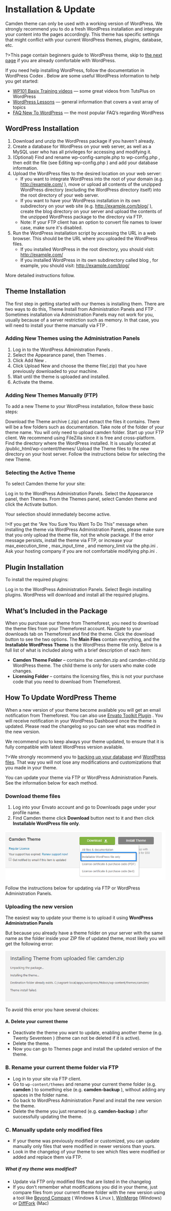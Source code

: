 # Installation & Update

Camden theme can only be used with a working version of WordPress. We strongly recommend you to do a fresh WordPress installation and integrate your content into the pages accordingly. This theme has specific settings that might conflict with your current WordPress themes, plugins, database, etc.

?>This page contain beginners guide to WordPress theme, skip to [the next page]() if you are already comfortable with WordPress.

If you need help installing WordPress, follow the documentation in WordPress Codex . Below are some useful WordPress information to help you get started:

- [WP101 Basix Training videos](https://code.tutsplus.com/series/beginning-with-wordpress--wp-33808) — some great videos from TutsPlus on WordPress
- [WordPress Lessons](http://codex.wordpress.org/WordPress_Lessons) — general information that covers a vast array of topics
- [FAQ New To WordPress](http://codex.wordpress.org/FAQ_New_To_WordPress) — the most popular FAQ’s regarding WordPress

## WordPress Installation

1. Download and unzip the WordPress package if you haven't already.
2. Create a database for WordPress on your web server, as well as a MySQL user who has all privileges for accessing and modifying it.
3. (Optional) Find and rename wp-config-sample.php to wp-config.php , then edit the file (see Editing wp-config.php ) and add your database information.
4. Upload the WordPress files to the desired location on your web server:
   - If you want to integrate WordPress into the root of your domain (e.g. http://example.com/ ), move or upload all contents of the unzipped WordPress directory (excluding the WordPress directory itself) into the root directory of your web server.
   - If you want to have your WordPress installation in its own subdirectory on your web site (e.g. http://example.com/blog/ ), create the blog directory on your server and upload the contents of the unzipped WordPress package to the directory via FTP.
   - Note: If your FTP client has an option to convert file names to lower case, make sure it's disabled.
5. Run the WordPress installation script by accessing the URL in a web browser. This should be the URL where you uploaded the WordPress files.
   - If you installed WordPress in the root directory, you should visit: http://example.com/
   - If you installed WordPress in its own subdirectory called blog , for example, you should visit: http://example.com/blog/

More detailed instructions follow.

## Theme Installation

The first step in getting started with our themes is installing them. There are two ways to do this, Theme Install from Administration Panels and FTP . Sometimes installation via Administration Panels may not work for you, usually because of a server restriction such as memory. In that case, you will need to install your theme manually via FTP .

### Adding New Themes using the Administration Panels

1. Log in to the WordPress Administration Panels .
2. Select the Appearance panel, then Themes .
3. Click Add New .
4. Click Upload New and choose the theme file(.zip) that you have previously downloaded to your machine.
5. Wait until the theme is uploaded and installed.
6. Activate the theme.

### Adding New Themes Manually (FTP)

To add a new Theme to your WordPress installation, follow these basic steps:

Download the Theme archive (.zip) and extract the files it contains.
There will be a few folders such as documentation. Take note of the folder of your theme name. You will only need to upload camden folder.
Start up your FTP client. We recommend using FileZilla since it is free and cross-platform.
Find the directory where the WordPress installed. It is usually located at /public_html/wp-content/themes/
Upload the Theme files to the new directory on your host server.
Follow the instructions below for selecting the new Theme.

### Selecting the Active Theme

To select Camden theme for your site:

Log in to the WordPress Administration Panels.
Select the Appearance panel, then Themes.
From the Themes panel, select Camden theme and click the Activate button.

Your selection should immediately become active.

!>If you get the “Are You Sure You Want To Do This” message when installing the theme via WordPress Administration Panels, please make sure that you only upload the theme file, not the whole package. If the error message persists, install the theme via FTP, or increase your max_execution_time , max_input_time , and memory_limit via the php.ini . Ask your hosting company if you are not comfortable modifying php.ini .

## Plugin Installation

To install the required plugins:

Log in to the WordPress Administration Panels.
Select Begin installing plugins. WordPress will download and install all the required plugins.

## What’s Included in the Package

When you purchase our theme from Themeforest, you need to download the theme files from your Themeforest account. Navigate to your downloads tab on Themeforest and find the theme. Click the download button to see the two options. The **Main Files** contain everything, and the **Installable WordPress Theme** is the WordPress theme file only. Below is a full list of what is included along with a brief description of each item:

- **Camden Theme Folder** – contains the camden.zip and camden-child.zip WordPress theme. The child theme is only for users who make code changes.
- **Licensing Folder** – contains the licensing files, this is not your purchase code that you need to download from Themeforest.

## How To Update WordPress Theme

When a new version of your theme become available you will get an email notification from Themeforest. You can also use [Envato Toolkit Plugin](https://github.com/envato/envato-wordpress-toolkit) . You will receive notification in your WordPress Dashboard once the theme is updated. Please read the changelog so you can see what was modified in the new version.

We recommend you to keep always your theme updated, to ensure that it is fully compatible with latest WordPress version available.

?>We strongly recommend you to [backing up your database](http://codex.wordpress.org/Backing_Up_Your_Database) and [WordPress files](http://codex.wordpress.org/Backing_Up_Your_WordPress_Files). That way you will not lose any modifications and customizations that you made in your theme.
  
You can update your theme via FTP or WordPress Administration Panels. See the information below for each method.

### Download theme files
  
1. Log into your Envato account and go to Downloads page under your profile name.
2. Find Camden theme click **Download** button next to it and then click **Installable WordPress file only**.

![Installable WordPress file only](_images/installable-wp-theme.png)

Follow the instructions below for updating via FTP or WordPress Administration Panels.

### Uploading the new version

The easiest way to update your theme is to upload it using **WordPress Administration Panels**

But because you already have a theme folder on your server with the same name as the folder inside your ZIP file of updated theme, most likely you will get the following error:

![failed install](_images/failed-install.png)

To avoid this error you have several choices:

#### A. Delete your current theme

- Deactivate the theme you want to update, enabling another theme (e.g. Twenty Seventeen ) (theme can not be deleted if it is active).
- Delete the theme.
- Now you can go to Themes page and install the updated version of the theme.

### B. Rename your current theme folder via FTP

- Log in to your site via FTP client.
- Go to `wp-content/themes` and rename your current theme folder (e.g. **camden** ) to something else (e.g. **camden-backup** ), without adding any spaces in the folder name.
- Go back to WordPress Administration Panel and install the new version the theme.
- Delete the theme you just renamed (e.g. **camden-backup** ) after successfully updating the theme.

### C. Manually update only modified files

- If your theme was previously modified or customized, you can update manually only files that were modified in newer versions than yours.
- Look in the changelog of your theme to see which files were modified or added and replace them via FTP.

##### What if my theme was modified?

- Update via FTP only modified files that are listed in the changelog
- If you don’t remember what modifications you did in your theme, just compare files from your current theme folder with the new version using a tool like [Beyond Compare](http://www.scootersoftware.com/moreinfo.php) ( Windows & Linux ), [WinMerge](http://winmerge.org/) (Windows) or [DiffFork](http://www.dotfork.com/difffork//) (Mac)